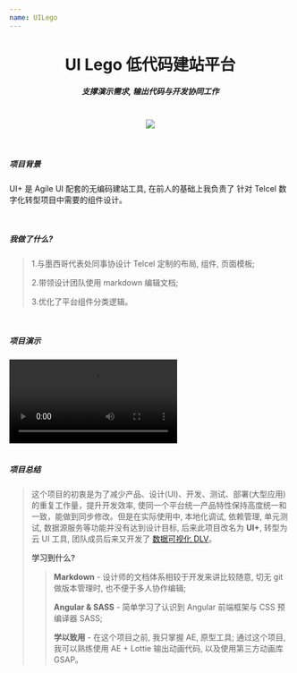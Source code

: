 ```yaml
---
name: UILego
---
```


# <center>**<span class=" font-bold ">UI Lego</span>** 低代码建站平台</center>

##### <center class="text-gary-500 font-light">支撑演示需求, 输出代码与开发协同工作</center>

<br>
<div style="display: flex; justify-content: center;">
    <img src="https://book.rxshc.com/blog-assets/assets/UILego/UILego-01.png"/>
</div>
<br>
<br>

##### 项目背景

UI+ 是 Agile UI 配套的无编码建站工具, 在前人的基础上我负责了 针对 Telcel 数字化转型项目中需要的组件设计。

<br>

##### 我做了什么?

> 1.与墨西哥代表处同事协设计 Telcel 定制的布局, 组件, 页面模板;
>
> 2.带领设计团队使用 markdown 编辑文档;
>
> 3.优化了平台组件分类逻辑。

<br>

##### 项目演示

<div class="  flex justify-center items-center rounded-lg" >
        <video src="https://mtwork.oss-cn-shenzhen.aliyuncs.com/blog-assets/UILego/uilego-thumb%202.mp4" controls></video>
</div>
<br>

##### 项目总结

> 这个项目的初衷是为了减少产品、设计(UI)、开发、测试、部署(大型应用)的重复工作量，提升开发效率, 使同一个平台统一产品特性保持高度统一和一致，能做到同步修改。但是在实际使用中, 本地化调试, 依赖管理, 单元测试, 数据源服务等功能并没有达到设计目标, 后来此项目改名为 **UI+**, 转型为云 UI 工具, 团队成员后来又开发了 <a href="https://support.huaweicloud.com/dlv/index.html" target="_blank">数据可视化 DLV</a>。
>
> **学习到什么?**
>
> > **Markdown** - 设计师的文档体系相较于开发来讲比较随意, 切无 git 做版本管理时, 也不便于多人协作编辑;
> >
> > **Angular & SASS** - 简单学习了认识到 Angular 前端框架与 CSS 预编译器 SASS;
> >
> > **学以致用** - 在这个项目之前, 我只掌握 AE, 原型工具; 通过这个项目, 我可以熟练使用 AE + Lottie 输出动画代码, 以及使用第三方动画库 GSAP。
